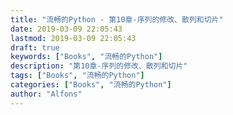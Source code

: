 ```yaml
---
title: "流畅的Python - 第10章-序列的修改、散列和切片"
date: 2019-03-09 22:05:43
lastmod: 2019-03-09 22:05:43
draft: true
keywords: ["Books", "流畅的Python"]
description: "第10章-序列的修改、散列和切片"
tags: ["Books", "流畅的Python"]
categories: ["Books", "流畅的Python"]
author: "Alfons"
---
```

<!--more-->